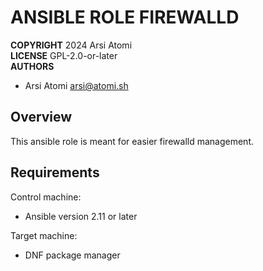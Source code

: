 ANSIBLE ROLE FIREWALLD
======================

**COPYRIGHT** 2024 Arsi Atomi  
**LICENSE** GPL-2.0-or-later  
**AUTHORS**

- Arsi Atomi <arsi@atomi.sh>

Overview
--------

This ansible role is meant for easier firewalld management.

Requirements
------------

Control machine:
- Ansible version 2.11 or later

Target machine:
- DNF package manager
